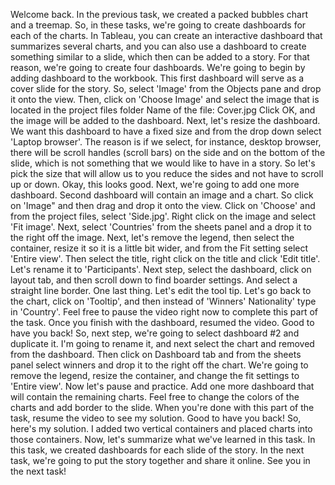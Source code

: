 Welcome back.
In the previous task, we created a packed bubbles chart
and a treemap.
So, in these tasks, we're going to create dashboards for each
of the charts.
In Tableau, you can create an interactive dashboard that
summarizes several charts, and you can also use a dashboard
to create something similar to a slide, which then
can be added to a story.
For that reason, we're going to create four dashboards.
We're going to begin by adding dashboard to the workbook.
This first dashboard will serve as a cover slide for the story.
So, select 'Image' from the Objects pane
and drop it onto the view.
Then, click on 'Choose Image' and select the image that
is located in the project files folder
Name of the file: Cover.jpg 
Click OK, and the image
will be added to the dashboard.
Next, let's resize the dashboard.
We want this dashboard to have a fixed size
and from the drop down select 'Laptop browser'.
The reason is if we select, for instance, desktop browser,
there will be scroll handles (scroll bars) on the side
and on the bottom of the slide, which is not something that
we would like to have in a story.
So let's pick the size that will allow us to you reduce
the sides and not have to scroll up or down.
Okay, this looks good.
Next, we're going to add one more dashboard.
Second dashboard will contain an image and a chart. So click
on 'Image" and then drag and drop it onto the view.
Click on 'Choose' and from the project files, select 'Side.jpg'.
Right click on the image and select 'Fit image'.
Next, select 'Countries' from the sheets panel and a drop it
to the right off the image.
Next, let's remove the legend, then select the container,
resize it
so it is a little bit wider, and from the Fit setting select
'Entire view'.
Then select the title, right click on the title and click 'Edit
title'. Let's rename it to 'Participants'.
Next step, select the dashboard, click on layout tab, and then
scroll down to find boarder settings.
And select a straight line border.
One last thing.
Let's edit the tool tip.
Let's go back to the chart, click on 'Tooltip', and then instead of
'Winners' Nationality' type in 'Country'.
Feel free to pause the video right now to 
complete this part of the task.
Once you finish with the dashboard, resumed the video.
Good to have you back!
So, next step, we're going to select dashboard #2
and duplicate it.
I'm going to rename it, and next select the chart and removed
from the dashboard.
Then click on Dashboard tab and from the sheets panel
select winners and drop it to the right off the chart.
We're going to remove the legend, resize the container,
and change the fit settings
to 'Entire view'.
Now let's pause and practice.
Add one more dashboard that will contain the remaining charts.
Feel free to change the colors of the charts and add border
to the slide.
When you're done with this part of the task, resume the video
to see my solution.
Good to have you back!
So, here's my solution.
I added two vertical containers and placed charts
into those containers.
Now, let's summarize what we've learned in this task.
In this task, we created dashboards for each slide
of the story.
In the next task, we're going to put the story together
and share it online.
See you in the next task!
